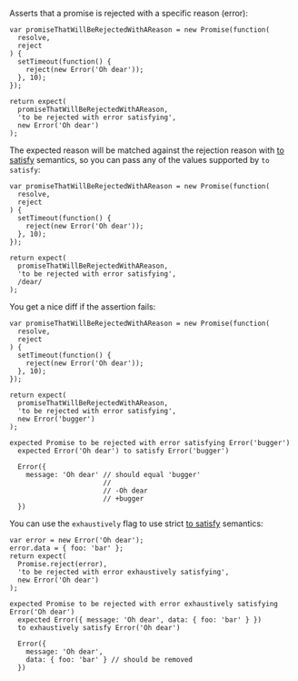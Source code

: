 Asserts that a promise is rejected with a specific reason (error):

```js#async:true
var promiseThatWillBeRejectedWithAReason = new Promise(function(
  resolve,
  reject
) {
  setTimeout(function() {
    reject(new Error('Oh dear'));
  }, 10);
});

return expect(
  promiseThatWillBeRejectedWithAReason,
  'to be rejected with error satisfying',
  new Error('Oh dear')
);
```

The expected reason will be matched against the rejection reason with
[to satisfy](../../any/to-satisfy/) semantics, so you can pass any of the
values supported by `to satisfy`:

```js#async:true
var promiseThatWillBeRejectedWithAReason = new Promise(function(
  resolve,
  reject
) {
  setTimeout(function() {
    reject(new Error('Oh dear'));
  }, 10);
});

return expect(
  promiseThatWillBeRejectedWithAReason,
  'to be rejected with error satisfying',
  /dear/
);
```

You get a nice diff if the assertion fails:

```js#async:true
var promiseThatWillBeRejectedWithAReason = new Promise(function(
  resolve,
  reject
) {
  setTimeout(function() {
    reject(new Error('Oh dear'));
  }, 10);
});

return expect(
  promiseThatWillBeRejectedWithAReason,
  'to be rejected with error satisfying',
  new Error('bugger')
);
```

```output
expected Promise to be rejected with error satisfying Error('bugger')
  expected Error('Oh dear') to satisfy Error('bugger')

  Error({
    message: 'Oh dear' // should equal 'bugger'
                       //
                       // -Oh dear
                       // +bugger
  })
```

You can use the `exhaustively` flag to use strict
[to satisfy](../../any/to-satisfy/) semantics:

```js#async:true
var error = new Error('Oh dear');
error.data = { foo: 'bar' };
return expect(
  Promise.reject(error),
  'to be rejected with error exhaustively satisfying',
  new Error('Oh dear')
);
```

```output
expected Promise to be rejected with error exhaustively satisfying Error('Oh dear')
  expected Error({ message: 'Oh dear', data: { foo: 'bar' } })
  to exhaustively satisfy Error('Oh dear')

  Error({
    message: 'Oh dear',
    data: { foo: 'bar' } // should be removed
  })
```
